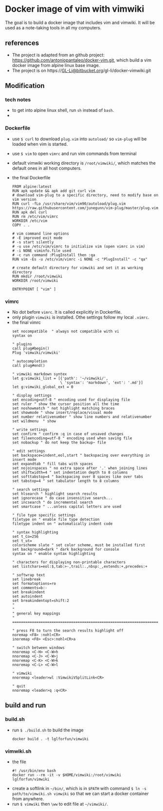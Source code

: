 # Docker image of vim with vimwiki

The goal is to build a docker image that includes vim and vimwiki. It will be used as a note-taking tools in all my computers.

## references

- The project is adapted from an github project: https://github.com/antoniopantaleo/docker-vim.git, which build a vim docker image from alpine linux base image.
- The project is on https://GL-Li@bitbucket.org/gl-li/docker-vimwiki.git


## Modification

### tech notes
- to get into alpine linux shell, run `sh` instead of `bash`.
- 

### Dockerfile
- use `$ curl` to download `plug.vim` into `autoload/` so `vim-plug` will be loaded when vim is started.
- use `$ vim` to open `vimrc` and run vim commands from terminal
- default vimwiki working directory is `/root/vimwiki/`, which matches the default ones in all host computers.
- the final Dockerfile

    ```
    FROM alpine:latest
    RUN apk update && apk add git curl vim
    # download vim-plug to a specific directory, need to modify base on vim version
    RUN curl -fLo /usr/share/vim/vim90/autoload/plug.vim https://raw.githubusercontent.com/junegunn/vim-plug/master/plug.vim
    RUN apk del curl
    RUN rm /etc/vim/vimrc
    WORKDIR /etc/vim
    COPY . .
    
    # vim command line options
    # -E improved exit mode
    # -s start silently
    # -u use /etc/vim/vimrc to initialize vim (open vimrc in vim)
    # -i NONE viminfo.file used 
    # -c run command :PlugInstall then :qa
    RUN vim -Es -u /etc/vim/vimrc -i NONE -c "PlugInstall" -c "qa"

    # create default directory for vimwiki and set it as working directory
    RUN mkdir /root/vimwiki
    WORKDIR /root/vimwiki

    ENTRYPOINT [ "vim" ]
    ```
    
### vimrc
- No dot before `vimrc`. It is called explicitly in Dockerfile.
- only plugin `vimwiki` is installed. Othe settings follow my local `.vimrc`.
- the final vimrc
    ```
    set nocompatible  " always not compatible with vi
    syntax on

    " plugins
    call plug#begin()
    Plug 'vimwiki/vimwiki'

    " autocompletion
    call plug#end()

    " vimwiki markdown syntex
    let g:vimwiki_list = [{'path': '~/vimwiki/',
                          \ 'syntax': 'markdown', 'ext': '.md'}]
    let g:vimwiki_global_ext = 0

    " display settings
    set encoding=utf-8 " encoding used for displaying file
    set ruler " show the cursor position all the time
    set noshowmatch " not highlight matching braces
    set showmode " show insert/replace/visual mode
    set number relativenumber " show line numbers and relativenumber
    set wildmenu  " show

    " write settings
    set confirm " confirm :q in case of unsaved changes
    set fileencoding=utf-8 " encoding used when saving file
    set nobackup " do not keep the backup~ file

    " edit settings
    set backspace=indent,eol,start " backspacing over everything in insert mode
    set expandtab " fill tabs with spaces
    set nojoinspaces " no extra space after '.' when joining lines
    set shiftwidth=4 " set indentation depth to 8 columns
    set softtabstop=4 " backspacing over 8 spaces like over tabs
    set tabstop=4 " set tabulator length to 8 columns

    " search settings
    set hlsearch " highlight search results
    set ignorecase " do case insensitive search...
    set incsearch " do incremental search
    set smartcase " ...unless capital letters are used

    " file type specific settings
    filetype on " enable file type detection
    filetype indent on " automatically indent code

    " syntax highlighting
    set t_Co=256
    set t_ut=
    colorscheme slate " set color scheme, must be installed first
    set background=dark " dark background for console
    syntax on " enable syntax highlighting

    " characters for displaying non-printable characters
    set listchars=eol:$,tab:>-,trail:.,nbsp:_,extends:+,precedes:+

    " softwrap text
    set linebreak
    set formatoptions=ro
    set comments=b:-
    set breakindent
    set autoindent
    set breakindentopt=shift:2
    "
    "
    " general key mappings
    " ==============================================================================

    " press F8 to turn the search results highlight off
    noremap <F8> :nohl<CR>
    inoremap <F8> <Esc>:nohl<CR>a

    " switch between windows
    nnoremap <C-H> <C-W>h
    nnoremap <C-J> <C-W>j
    nnoremap <C-K> <C-W>k
    nnoremap <C-L> <C-W>l

    " vimwiki
    nnoremap <leader>wl :VimwikiVSplitLink<CR>

    " quit
    nnoremap <leader>q :q<CR>
    ```
    
## build and run

### build.sh
- run `$ ./build.sh` to build the image
    ```
    docker build . -t lglforfun/vimwiki
    ```
    
### vimwiki.sh
- the file
    ```
    #! /usr/bin/env bash
    docker run --rm -it -v $HOME/vimwiki:/root/vimwiki lglforfun/vimwiki
    ```
- create a softlink in `~/bin/`, which is in `$PATH` with command `$ ln -s path/to/vimwiki.sh vimwiki` so that we can start a docker container from anywhere.
- run `$ vimwiki` then `\ww` to edit file at `~/vimwiki/`.
